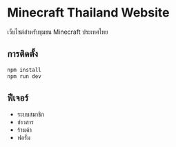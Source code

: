 # Minecraft Thailand Website

เว็บไซต์สำหรับชุมชน Minecraft ประเทศไทย

## การติดตั้ง
```bash
npm install
npm run dev
```

## ฟีเจอร์
- ระบบสมาชิก
- ข่าวสาร
- ร้านค้า
- ฟอรั่ม


